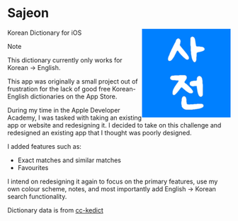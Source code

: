 # Sajeon 
<img src="./Sajeon/Assets.xcassets/AppIcon.appiconset/Icon.jpg" width="200" align="right" />
 
Korean Dictionary for iOS

> [!NOTE]
> This dictionary currently only works for Korean -> English. 

This app was originally a small project out of frustration for the lack of good free Korean-English dictionaries on the App Store. 

During my time in the Apple Developer Academy, I was tasked with taking an existing app or website and redesigning it. I decided to take on this challenge and redesigned an existing app that I thought was poorly designed. 

I added features such as: 
- Exact matches and similar matches
- Favourites

I intend on redesigning it again to focus on the primary features, use my own colour scheme, notes, and most importantly add English -> Korean search functionality. 

Dictionary data is from [cc-kedict](https://github.com/mhagiwara/cc-kedict)

